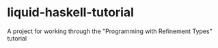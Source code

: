 # liquid-haskell-tutorial
A project for working through the "Programming with Refinement Types" tutorial
